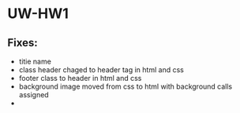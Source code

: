 # UW-HW1

## Fixes:
* titie name
* class header chaged to header tag in html and css
* footer class to header in html and css
* background image moved from css to html with background calls assigned
*